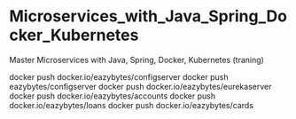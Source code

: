 # Microservices_with_Java_Spring_Docker_Kubernetes
Master Microservices with Java, Spring, Docker, Kubernetes (traning)


docker push docker.io/eazybytes/configserver
docker push eazybytes/configserver
docker push docker.io/eazybytes/eurekaserver
docker push docker.io/eazybytes/accounts
docker push docker.io/eazybytes/loans
docker push docker.io/eazybytes/cards

